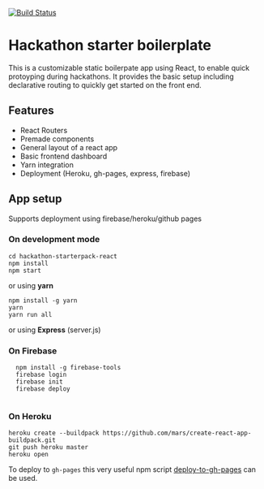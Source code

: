 

[![Build Status](https://travis-ci.org/rupshabagchi/hackathon-starterpack-react.svg?branch=master)](https://travis-ci.org/rupshabagchi/hackathon-starterpack-react)

# Hackathon starter boilerplate

This is a customizable static boilerpate app using React, to enable quick protoyping during hackathons. It provides the basic setup including declarative routing to quickly get started on the front end.


## Features

* React Routers
* Premade components
* General layout of a react app
* Basic frontend dashboard
* Yarn integration
* Deployment (Heroku, gh-pages, express, firebase)


## App setup

Supports deployment using firebase/heroku/github pages

### On development mode

``` 
cd hackathon-starterpack-react
npm install
npm start
``` 

or using **yarn**
``` 
npm install -g yarn
yarn
yarn run all
``` 

or using **Express** (server.js)

### On Firebase

``` 
  npm install -g firebase-tools
  firebase login
  firebase init
  firebase deploy
  
```

### On Heroku

```
heroku create --buildpack https://github.com/mars/create-react-app-buildpack.git
git push heroku master
heroku open
```

To deploy to `gh-pages` this very useful npm script [deploy-to-gh-pages](https://www.npmjs.com/package/deploy-to-gh-pages) can be used. 
